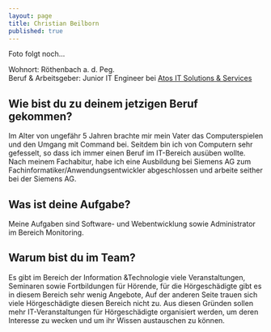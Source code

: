 ```yaml
---
layout: page
title: Christian Beilborn
published: true
---
```


Foto folgt noch...

Wohnort: Röthenbach a. d. Peg.  
Beruf & Arbeitsgeber: Junior IT Engineer bei [Atos IT Solutions & Services](http://atos.net "Atos IT Solutions & Services")<br>

## Wie bist du zu deinem jetzigen Beruf gekommen?

Im Alter von ungefähr 5 Jahren brachte mir mein Vater das Computerspielen und den Umgang mit Command bei.  Seitdem bin ich von Computern sehr gefesselt, so dass ich immer einen Beruf im IT-Bereich ausüben wollte. Nach meinem Fachabitur, habe ich eine Ausbildung bei Siemens AG zum Fachinformatiker/Anwendungsentwickler abgeschlossen und arbeite seither bei  der Siemens AG.

## Was ist deine Aufgabe?

Meine Aufgaben sind Software- und Webentwicklung sowie Administrator im Bereich Monitoring.

## Warum bist du im Team?

Es gibt im Bereich  der Information &Technologie viele Veranstaltungen, Seminaren sowie Fortbildungen für Hörende, für die Hörgeschädigte gibt es in diesem Bereich sehr wenig Angebote, Auf der anderen Seite trauen sich viele Hörgeschädigte diesen Bereich nicht zu. Aus diesen Gründen sollen mehr IT-Veranstaltungen für Hörgeschädigte organisiert werden, um deren Interesse zu wecken und um ihr Wissen austauschen zu können.

